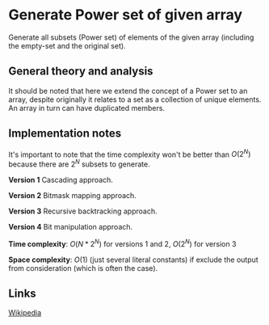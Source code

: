 # Generate Power set of given array

Generate all subsets (Power set) of elements of the given array (including the empty-set and the original set).

## General theory and analysis

It should be noted that here we extend the concept of a Power set to an array, despite originally it relates to a set as a collection of unique elements. An array in turn can have duplicated members.

## Implementation notes

It's important to note that the time complexity won't be better than $O(2 ^ N)$ because there are $2 ^ N$ subsets to generate.

**Version 1**
Cascading approach.

**Version 2**
Bitmask mapping approach.

**Version 3**
Recursive backtracking approach.

**Version 4**
Bit manipulation approach.

**Time complexity**: $O(N * 2 ^ N)$ for versions 1 and 2, $O(2 ^ N)$ for version 3

**Space complexity**: $O(1)$ (just several literal constants) if exclude the output from consideration (which is often the case).

## Links

[Wikipedia](https://en.wikipedia.org/wiki/Power_set)